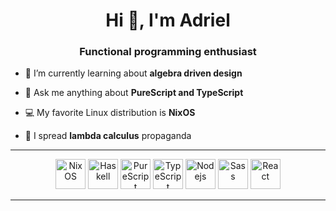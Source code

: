 <h1 align="center">Hi 👋, I'm Adriel</h1>
<h3 align="center">Functional programming enthusiast</h3>

- 🌱 I’m currently learning about **algebra driven design**

- 💬 Ask me anything about **PureScript and TypeScript**

- 💻 My favorite Linux distribution is **NixOS**

<!-- - 💌 I simp **monads** -->
- 💌 I spread **lambda calculus** propaganda

---

<p align="center">
<img alt="NixOS" src="https://encrypted-tbn0.gstatic.com/images?q=tbn%3AANd9GcQpaDZ_51O6dtKKoYe3iIWfZaUH7l149HeSQw&usqp=CAU" height="48" />
<img alt="Haskell" src="https://cdn.worldvectorlogo.com/logos/haskell.svg" width="48" />
<img alt="PureScript" src="https://upload.wikimedia.org/wikipedia/commons/6/64/PureScript_Logo.png" height="48" />
<img alt="TypeScript" src="https://cdn.worldvectorlogo.com/logos/typescript.svg" width="48" />
<!-- <img alt="Git" src="https://cdn.worldvectorlogo.com/logos/git-icon.svg" height="48" /> -->
<img alt="Nodejs" src="https://cdn.worldvectorlogo.com/logos/nodejs-icon.svg" height="48" />
<!-- <img alt="Next.js" src="https://cdn.worldvectorlogo.com/logos/nextjs-3.svg" height="48" /> -->
<!-- <img alt="Webpack" src="https://cdn.worldvectorlogo.com/logos/webpack-icon.svg" height="48" /> -->
<!-- <img alt="Babel" src="https://www.vectorlogo.zone/logos/babeljs/babeljs-icon.svg" height="48" /> -->
<!-- <img alt="Snowpack" src="https://camo.githubusercontent.com/8d0b65b385a5a44bdc578b9b485de10624e81039/68747470733a2f2f7777772e736e6f777061636b2e6465762f696d672f6c6f676f2e706e67" height="48" /> -->
<img alt="Sass" src="https://cdn.worldvectorlogo.com/logos/sass-1.svg" height="48" />
<img alt="React" src="https://cdn.worldvectorlogo.com/logos/react.svg" height="48" />
<!-- <img alt="Css" src="https://cdn.worldvectorlogo.com/logos/css-3.svg" height="48" /> -->
</p>

---
<!--
<p align="center"><img align="center" src="https://github-readme-stats.vercel.app/api/top-langs/?username=mateiadrielrafael&layout=compact&hide=html" alt="mateiadrielrafael" /></p>
-->
<!-- TODO: maybe readd this later
<p align="center">
<a href="https://dev.to/mateiadrielrafael" target="blank"><img align="center" src="https://cdn.jsdelivr.net/npm/simple-icons@3.0.1/icons/dev-dot-to.svg" alt="mateiadrielrafael" height="30" width="30" /></a>
<a href="https://twitter.com/yugiohxlight" target="blank"><img align="center" src="https://cdn.jsdelivr.net/npm/simple-icons@3.0.1/icons/twitter.svg" alt="yugiohxlight" height="30" width="30" /></a>
<a href="https://linkedin.com/in/adrielus" target="blank"><img align="center" src="https://cdn.jsdelivr.net/npm/simple-icons@3.0.1/icons/linkedin.svg" alt="adrielus" height="30" width="30" /></a>
<a href="https://stackoverflow.com/users/11012369" target="blank"><img align="center" src="https://cdn.jsdelivr.net/npm/simple-icons@3.0.1/icons/stackoverflow.svg" alt="11012369" height="30" width="30" /></a>
</p>
-->
